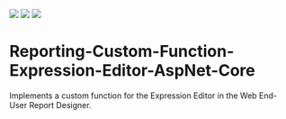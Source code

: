 <!-- default badges list -->
![](https://img.shields.io/endpoint?url=https://codecentral.devexpress.com/api/v1/VersionRange/383863813/main)
[![](https://img.shields.io/badge/Open_in_DevExpress_Support_Center-FF7200?style=flat-square&logo=DevExpress&logoColor=white)](https://supportcenter.devexpress.com/ticket/details/T1013155)
[![](https://img.shields.io/badge/📖_How_to_use_DevExpress_Examples-e9f6fc?style=flat-square)](https://docs.devexpress.com/GeneralInformation/403183)
<!-- default badges end -->
# Reporting-Custom-Function-Expression-Editor-AspNet-Core
Implements a custom function for the Expression Editor in the Web End-User Report Designer.
